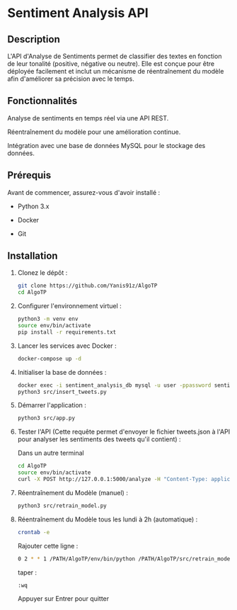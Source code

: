 # Sentiment Analysis API

## Description

L'API d'Analyse de Sentiments permet de classifier des textes en fonction de leur tonalité (positive, négative ou neutre). Elle est conçue pour être déployée facilement et inclut un mécanisme de réentraînement du modèle afin d'améliorer sa précision avec le temps.

## Fonctionnalités

Analyse de sentiments en temps réel via une API REST.

Réentraînement du modèle pour une amélioration continue.

Intégration avec une base de données MySQL pour le stockage des données.

## Prérequis

Avant de commencer, assurez-vous d'avoir installé :

- Python 3.x

- Docker

- Git

## Installation

1. Clonez le dépôt :
   ```bash
   git clone https://github.com/Yanis91z/AlgoTP
   cd AlgoTP
2. Configurer l'environnement virtuel :
   ```bash
   python3 -m venv env
   source env/bin/activate
   pip install -r requirements.txt
3. Lancer les services avec Docker :
   ```bash
   docker-compose up -d
4. Initialiser la base de données :
   ```bash
   docker exec -i sentiment_analysis_db mysql -u user -ppassword sentiment_analysis < /PATH/AlgoTP/flask-sentiment-analysis/init.sql
   python3 src/insert_tweets.py
5. Démarrer l'application :
   ```bash
   python3 src/app.py
6. Tester l'API (Cette requête permet d'envoyer le fichier tweets.json à l'API pour analyser les sentiments des tweets qu'il contient) :
   
   Dans un autre terminal
   ```bash
   cd AlgoTP
   source env/bin/activate
   curl -X POST http://127.0.0.1:5000/analyze -H "Content-Type: application/json" -d @tweets.json
7. Réentraînement du Modèle (manuel) :
   ```bash
   python3 src/retrain_model.py
8. Réentraînement du Modèle tous les lundi à 2h (automatique) :
   ```bash
   crontab -e
   ```
   Rajouter cette ligne :
   ```bash
   0 2 * * 1 /PATH/AlgoTP/env/bin/python /PATH/AlgoTP/src/retrain_model.py
   ```
   taper :
   ```bash
   :wq
   ```
   Appuyer sur Entrer pour quitter
